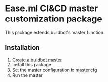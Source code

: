# Ease.ml CI&CD master customization package

This package extends buildbot's master function

## Installation

1. [Create a buildbot master](https://docs.buildbot.net/current/tutorial/firstrun.html#creating-a-master)
2. Install this package
3. Set the master configuration to [master.cfg](../master_cfg/master.cfg)
4. Run the master


